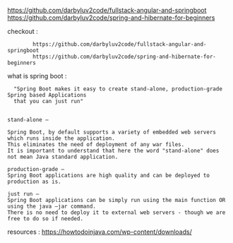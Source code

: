 https://github.com/darbyluv2code/fullstack-angular-and-springboot  
https://github.com/darbyluv2code/spring-and-hibernate-for-beginners

checkout : 

            https://github.com/darbyluv2code/fullstack-angular-and-springboot  
            https://github.com/darbyluv2code/spring-and-hibernate-for-beginners



what is spring boot : 

      "Spring Boot makes it easy to create stand-alone, production-grade Spring based Applications 
      that you can just run"

      
    stand-alone – 
    
    Spring Boot, by default supports a variety of embedded web servers which runs inside the application. 
    This eliminates the need of deployment of any war files. 
    It is important to understand that here the word "stand-alone" does not mean Java standard application.
    
    production-grade – 
    Spring Boot applications are high quality and can be deployed to production as is.
    
    just run – 
    Spring Boot applications can be simply run using the main function OR using the java –jar command. 
    There is no need to deploy it to external web servers - though we are free to do so if needed.


resources : https://howtodoinjava.com/wp-content/downloads/

